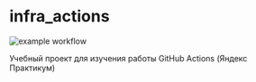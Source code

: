 # infra_actions

![example workflow](https://github.com/lefaur/infra_actions/actions/workflows/main.yml/badge.svg?branch=send_message)

Учебный проект для изучения работы GitHub Actions (Яндекс Практикум)
